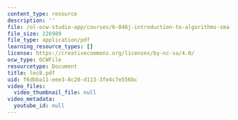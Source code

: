 ```yaml
---
content_type: resource
description: ''
file: /ol-ocw-studio-app/courses/6-046j-introduction-to-algorithms-sma-5503-fall-2005/f6dbba11eee38c20d1133fe4c7e556bc_lec8.pdf
file_size: 226989
file_type: application/pdf
learning_resource_types: []
license: https://creativecommons.org/licenses/by-nc-sa/4.0/
ocw_type: OCWFile
resourcetype: Document
title: lec8.pdf
uid: f6dbba11-eee3-8c20-d113-3fe4c7e556bc
video_files:
  video_thumbnail_file: null
video_metadata:
  youtube_id: null
---
```

